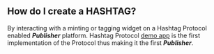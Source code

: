 ## How do I create a HASHTAG?

By interacting with a minting or tagging widget on a Hashtag Protocol enabled
**_Publisher_** platform. Hashtag Protocol [demo
app](https://app.hashtag-protocol.org) is the first implementation of the
Protocol thus making it the first **_Publisher_**.
